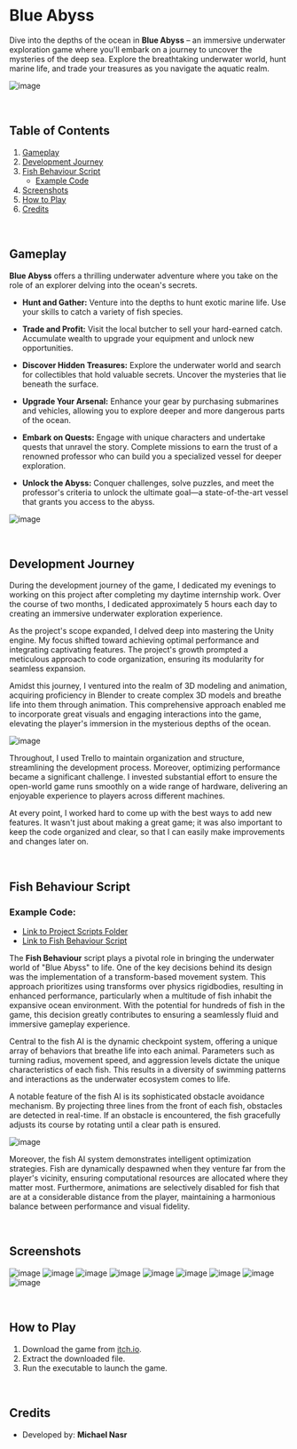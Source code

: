 # Blue Abyss

Dive into the depths of the ocean in **Blue Abyss** – an immersive underwater exploration game where you'll embark on a journey to uncover the mysteries of the deep sea. Explore the breathtaking underwater world, hunt marine life, and trade your treasures as you navigate the aquatic realm.

![image](https://github.com/Micnasr/Blue-Abyss/assets/44876651/95a6208e-5733-4599-adf5-187b6dbc3a1b)

<br>

## Table of Contents
1. [Gameplay](#gameplay)
2. [Development Journey](#development-journey)
3. [Fish Behaviour Script](#fish-behaviour-script)
    - [Example Code](#example-code)
4. [Screenshots](#screenshots)
5. [How to Play](#how-to-play)
6. [Credits](#credits)

<br>

## Gameplay

**Blue Abyss** offers a thrilling underwater adventure where you take on the role of an explorer delving into the ocean's secrets.

- **Hunt and Gather:** Venture into the depths to hunt exotic marine life. Use your skills to catch a variety of fish species.

- **Trade and Profit:** Visit the local butcher to sell your hard-earned catch. Accumulate wealth to upgrade your equipment and unlock new opportunities.

- **Discover Hidden Treasures:** Explore the underwater world and search for collectibles that hold valuable secrets. Uncover the mysteries that lie beneath the surface.

- **Upgrade Your Arsenal:** Enhance your gear by purchasing submarines and vehicles, allowing you to explore deeper and more dangerous parts of the ocean.

- **Embark on Quests:** Engage with unique characters and undertake quests that unravel the story. Complete missions to earn the trust of a renowned professor who can build you a specialized vessel for deeper exploration.

- **Unlock the Abyss:** Conquer challenges, solve puzzles, and meet the professor's criteria to unlock the ultimate goal—a state-of-the-art vessel that grants you access to the abyss.

![image](https://github.com/Micnasr/Blue-Abyss/assets/44876651/3691770f-906b-488e-8ec0-6be6d8a94d8b)

<br>

## Development Journey

During the development journey of the game, I dedicated my evenings to working on this project after completing my daytime internship work. Over the course of two months, I dedicated approximately 5 hours each day to creating an immersive underwater exploration experience.

As the project's scope expanded, I delved deep into mastering the Unity engine. My focus shifted toward achieving optimal performance and integrating captivating features. The project's growth prompted a meticulous approach to code organization, ensuring its modularity for seamless expansion.

Amidst this journey, I ventured into the realm of 3D modeling and animation, acquiring proficiency in Blender to create complex 3D models and breathe life into them through animation. This comprehensive approach enabled me to incorporate great visuals and engaging interactions into the game, elevating the player's immersion in the mysterious depths of the ocean.

![image](https://github.com/Micnasr/Blue-Abyss/assets/44876651/a8e74b17-8cf9-4daf-888e-01a941baad6a)

Throughout, I used Trello to maintain organization and structure, streamlining the development process. Moreover, optimizing performance became a significant challenge. I invested substantial effort to ensure the open-world game runs smoothly on a wide range of hardware, delivering an enjoyable experience to players across different machines.

At every point, I worked hard to come up with the best ways to add new features. It wasn't just about making a great game; it was also important to keep the code organized and clear, so that I can easily make improvements and changes later on.

<br>

## Fish Behaviour Script

### Example Code:
- [Link to Project Scripts Folder](Assets/Scripts/)
- [Link to Fish Behaviour Script](Assets/Scripts/Fish/EnemyPatrol.cs)


The **Fish Behaviour** script plays a pivotal role in bringing the underwater world of "Blue Abyss" to life. One of the key decisions behind its design was the implementation of a transform-based movement system. This approach prioritizes using transforms over physics rigidbodies, resulting in enhanced performance, particularly when a multitude of fish inhabit the expansive ocean environment. With the potential for hundreds of fish in the game, this decision greatly contributes to ensuring a seamlessly fluid and immersive gameplay experience.

Central to the fish AI is the dynamic checkpoint system, offering a unique array of behaviors that breathe life into each animal. Parameters such as turning radius, movement speed, and aggression levels dictate the unique characteristics of each fish. This results in a diversity of swimming patterns and interactions as the underwater ecosystem comes to life.

A notable feature of the fish AI is its sophisticated obstacle avoidance mechanism. By projecting three lines from the front of each fish, obstacles are detected in real-time. If an obstacle is encountered, the fish gracefully adjusts its course by rotating until a clear path is ensured.

![image](https://github.com/Micnasr/Blue-Abyss/assets/44876651/ddaa6009-4e13-4f0a-85df-932356cb4f44)

Moreover, the fish AI system demonstrates intelligent optimization strategies. Fish are dynamically despawned when they venture far from the player's vicinity, ensuring computational resources are allocated where they matter most. Furthermore, animations are selectively disabled for fish that are at a considerable distance from the player, maintaining a harmonious balance between performance and visual fidelity.

<br>

## Screenshots
![image](https://github.com/Micnasr/Blue-Abyss/assets/44876651/1a91265c-1a93-40a2-bb3a-42fd62e1388b)
![image](https://github.com/Micnasr/Blue-Abyss/assets/44876651/80dc9d7f-a850-4713-8252-b11a606aad0d)
![image](https://github.com/Micnasr/Blue-Abyss/assets/44876651/ab180dbb-3197-4f9e-9a6e-55885649fe10)
![image](https://github.com/Micnasr/Blue-Abyss/assets/44876651/e2897351-4255-4dc4-9842-1d0bf5b0ff6c)
![image](https://github.com/Micnasr/Blue-Abyss/assets/44876651/53067cb2-191a-4dac-b505-072a31bc1543)
![image](https://github.com/Micnasr/Blue-Abyss/assets/44876651/b215326b-7eb3-4c8d-ba07-4bf12b6d8463)
![image](https://github.com/Micnasr/Blue-Abyss/assets/44876651/56702926-c9d9-4f00-a84c-11109d853a86)
![image](https://github.com/Micnasr/Blue-Abyss/assets/44876651/25e6b6be-33ea-4d36-9b6d-51f9be16f672)
![image](https://github.com/Micnasr/Blue-Abyss/assets/44876651/f8a47546-0729-4a91-8159-d5a10fdcee12)

<br>

## How to Play
1. Download the game from [itch.io](https://micnasr.itch.io/blue-abyss).
2. Extract the downloaded file.
3. Run the executable to launch the game.

<br>

## Credits

- Developed by: **Michael Nasr**
